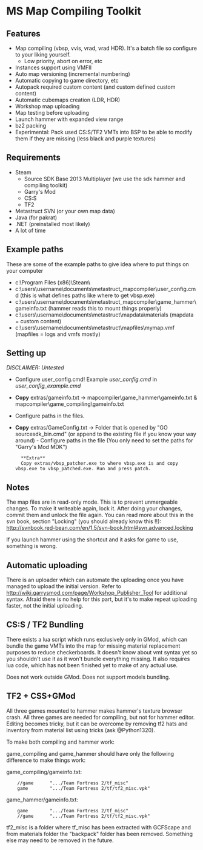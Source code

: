 MS Map Compiling Toolkit
===================

Features
-------------

 - Map compiling (vbsp, vvis, vrad, vrad HDR). It's a batch file so configure to your liking yourself.
	 - Low priority, abort on error, etc
 - Instances support using VMFII
 - Auto map versioning (incremental numbering)
 - Automatic copying to game directory, etc
 - Autopack required custom content (and custom defined custom content)
 - Automatic cubemaps creation (LDR, HDR)
 - Workshop map uploading
 - Map testing before uploading
 - Launch hammer with expanded view range
 - bz2 packing
 - Experimental: Pack used CS:S/TF2 VMTs into BSP to be able to modify them if they are missing (less black and purple textures) 

Requirements
-------------
 - Steam
	 - Source SDK Base 2013 Multiplayer (we use the sdk hammer and compiling toolkit)
	 - Garry's Mod
	 - CS:S
	 - TF2
 - Metastruct SVN (or your own map data)
 - Java (for pakrat)
 - .NET (preinstalled most likely)
 - A lot of time


Example paths
-------------

These are some of the example paths to give idea where to put things on your computer

 - c:\Program Files (x86)\Steam\
 - c:\users\username\documents\metastruct_mapcompiler\user_config.cmd (this is what defines paths like where to get vbsp.exe)
 - c:\users\username\documents\metastruct_mapcompiler\game_hammer\gameinfo.txt (hammer reads this to mount things properly)
 - c:\users\username\documents\metastruct\mapdata\materials (mapdata = custom content)
 - c:\users\username\documents\metastruct\mapfiles\mymap.vmf (mapfiles = logs and vmfs mostly)


Setting up
-------------
*DISCLAIMER: Untested*

- Configure user_config.cmd! Example *user_config.cmd* in *user_config_example.cmd*
- **Copy** extras/gameinfo.txt
		-> mapcompiler\game_hammer\gameinfo.txt & mapcompiler\game_compiling\gameinfo.txt
 - Configure paths in the files.
- **Copy** extras/GameConfig.txt
		-> Folder that is opened by "GO sourcesdk_bin.cmd" (or append to the existing file if you know your way around)
      - Configure paths in the file (You only need to set the paths for "Garry's Mod MDK")
 
 
		**Extra**
		Copy extras/vbsp_patcher.exe to where vbsp.exe is and copy vbsp.exe to vbsp_patched.exe. Run and press patch.

Notes
-----
The map files are in read-only mode.
	This is to prevent unmergeable changes. To make it writeable again, lock it.
	After doing your changes, commit them and unlock the file again. 
	You can read more about this in the svn book, section "Locking" (you should already know this !!):
	http://svnbook.red-bean.com/en/1.5/svn-book.html#svn.advanced.locking

If you launch hammer using the shortcut and it asks for game to use, something is wrong.
	

Automatic uploading
-----
There is an uploader which can automate the uploading once you have managed to upload the initial version. Refer to http://wiki.garrysmod.com/page/Workshop_Publisher_Tool for additional syntax. Afraid there is no help for this part, but it's to make repeat uploading faster, not the initial uploading.

CS:S / TF2 Bundling 
-----
There exists a lua script which runs exclusively only in GMod, which can bundle the game VMTs into the map for missing material replacement purposes to reduce checkerboards. It doesn't know about vmt syntax yet so you shouldn't use it as it won't bundle everything missing. It also requires lua code, which has not been finished yet to make of any actual use. 

Does not work outside GMod. Does not support models bundling.
	
TF2 + CSS+GMod
-----
All three games mounted to hammer makes hammer's texture browser crash. All three games are needed for compiling, but not for hammer editor. Editing becomes tricky, but it can be overcome by removing tf2 hats and inventory from material list using tricks (ask @Python1320).

To make both compiling and hammer work:

game_compiling and game_hammer should have only the following difference to make things work:

game_compiling/gameinfo.txt:

		//game		".../Team Fortress 2/tf_misc"
		game		".../Team Fortress 2/tf/tf2_misc.vpk"

game_hammer/gameinfo.txt:

		game		".../Team Fortress 2/tf_misc"
		//game		".../Team Fortress 2/tf/tf2_misc.vpk"

tf2_misc is a folder where tf_misc has been extracted with GCFScape and from materials folder the "backpack" folder has been removed. Something else may need to be removed in the future.
